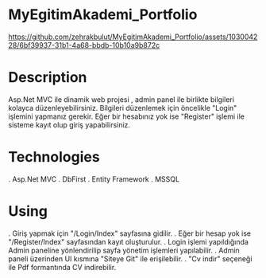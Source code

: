 # MyEgitimAkademi_Portfolio



https://github.com/zehrakbulut/MyEgitimAkademi_Portfolio/assets/103004228/6bf39937-31b1-4a68-bbdb-10b10a9b872c

# Description

Asp.Net MVC ile dinamik web projesi , admin panel ile birlikte bilgileri kolayca düzenleyebilirsiniz. Bilgileri düzenlemek için öncelikle "Login" işlemini yapmanız gerekir. Eğer bir hesabınız yok ise "Register" işlemi ile sisteme kayıt olup giriş yapabilirsiniz.



# Technologies

. Asp.Net MVC
. DbFirst
. Entity Framework
. MSSQL



# Using

. Giriş yapmak için "/Login/Index" sayfasına gidilir.
. Eğer bir hesap yok ise "/Register/Index" sayfasından kayıt oluşturulur.
. Login işlemi yapıldığında Admin paneline yönlendirilip sayfa yönetim işlemleri yapılabilir.
. Admin paneli üzerinden UI kısmına "Siteye Git" ile erişilebilir.
. "Cv indir" seçeneği ile Pdf formantında CV indirebilir.

